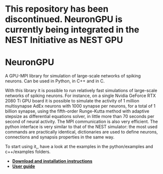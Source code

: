 # **This repository has been discontinued. NeuronGPU is currently being integrated in the NEST Initiative as NEST GPU**

# NeuronGPU
A GPU-MPI library for simulation of large-scale networks of spiking neurons.
Can be used in Python, in C++ and in C.




With this library it is possible to run relatively fast simulations of large-scale networks of spiking neurons. For instance, on a single Nvidia GeForce RTX 2080 Ti GPU board it is possible to simulate the activity of 1 million multisynapse AdEx neurons with 1000 synapse per neurons, for a total of 1 billion synapse, using the fifth-order Runge-Kutta method with adaptive stepsize as differential equations solver, in little more than 70 seconds per second of neural activity.
The MPI communication is also very efficient.
The python interface is very similar to that of the NEST simulator: the most used commands are practically identical, dictionaries are used to define neurons, connections and synapsis properties in the same way.

To start using it,, have a look at the examples in the python/examples and c++/examples folders.

* **[Download and installation instructions](https://github.com/golosio/NeuronGPU/wiki/Installation-instructions)**
* **[User guide](https://github.com/golosio/NeuronGPU/wiki)**
